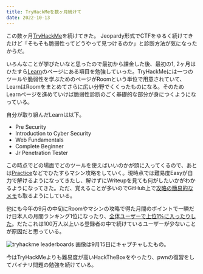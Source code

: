 ```yaml
---
title: TryHackMeを数ヶ月続けて
date: 2022-10-13
---
```


この数ヶ月[TryHackMe](https://tryhackme.com)を続けてきた。
Jeopardy形式でCTFをゆるく続けてきたけど「そもそも脆弱性ってどうやって見つけるのか」と診断方法が気になったからだ。


いろんなことが学びたいなと思ったので最初から課金した後、最初の1, 2ヶ月はひたすら[Learn](https://tryhackme.com/hacktivities)のページにある項目を勉強していった。TryHackMeには一つのツールや脆弱性を学ぶためのページがRoomという単位で用意されていて、LearnはRoomをまとめてさらに広い分野でくくったものになる。そのためLearnページを進めていけば脆弱性診断のごく基礎的な部分が身につくようになっている。

自分が取り組んだLearnは以下。

- Pre Security
- Introduction to Cyber Security
- Web Fundamentals
- Complete Beginner
- Jr Penetration Tester

この時点でどの場面でどのツールを使えばいいのかが頭に入ってくるので、あとは[Practice](https://tryhackme.com/hacktivities?tab=practice)などでひたすらマシン攻略をしていく。現時点では難易度Easyが自力で解けるようになってきたし、解けずにWriteupを見ても何がしたいかがわかるようになってきた。ただ、覚えることが多いのでGitHub上で[攻略の簡易的なメモ](https://github.com/jueve/ctf-memo/blob/main/machine-pwn.md)も取るようにしている。


他にも今年の9月の中旬にRoomやマシンの攻略で得た月間のポイントで一瞬だけ日本人の月間ランキング1位になったり、[全体ユーザーで上位1%に入ったりした](https://tryhackme.com/p/cashitsuki)。だたこれは100万人以上いる登録者の中で続けているユーザーが少ないことが原因だと思っている。

![tryhackme leaderboards](/img/2022-10-13-begin-tryhackme/leaderbooards.png)
画像は9月15日にキャプチャしたもの。

今はTryHackMeよりも難易度が高いHackTheBoxをやったり、pwnの復習をしてバイナリ問題の勉強を続けている。